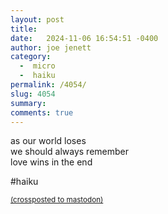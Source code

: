 ```yaml
---
layout: post
title:  
date:   2024-11-06 16:54:51 -0400
author: joe jenett
category:
  -  micro
  -  haiku
permalink: /4054/
slug: 4054
summary: 
comments: true
---
```

as our world loses<br>
we should always remember<br>
love wins in the end

#haiku

<a href="https://brid.gy/publish/mastodon"><small>(crossposted to mastodon)</small></a>